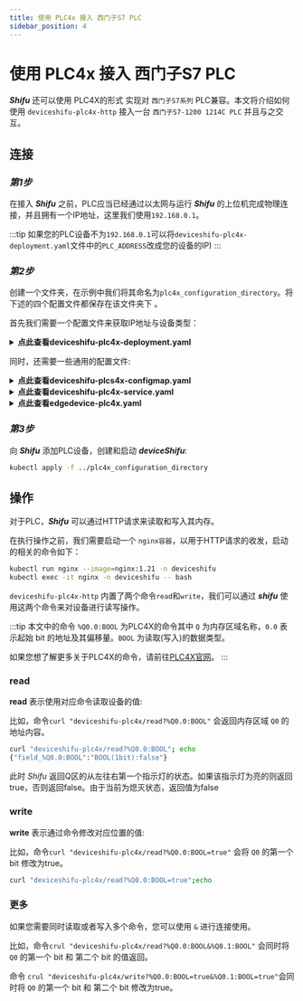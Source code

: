 ```yaml
---
title: 使用 PLC4x 接入 西门子S7 PLC
sidebar_position: 4
---
```


# 使用 PLC4x 接入 西门子S7 PLC

***Shifu*** 还可以使用 PLC4X的形式 实现对 `西门子S7系列` PLC兼容。本文将介绍如何使用 `deviceshifu-plc4x-http` 接入一台 `西门子S7-1200 1214C PLC` 并且与之交互。

## 连接

### *第1步*

在接入 ***Shifu*** 之前，PLC应当已经通过以太网与运行 ***Shifu*** 的上位机完成物理连接，并且拥有一个IP地址，这里我们使用`192.168.0.1`。


:::tip
如果您的PLC设备不为`192.168.0.1`可以将`deviceshifu-plc4x-deployment.yaml`文件中的`PLC_ADDRESS`改成您的设备的IP)
:::

### *第2步*

创建一个文件夹，在示例中我们将其命名为`plc4x_configuration_directory`。将下述的四个配置文件都保存在该文件夹下 。  

首先我们需要一个配置文件来获取IP地址与设备类型：  

<details>
  <summary> <b>点此查看deviceshifu-plc4x-deployment.yaml</b> </summary> 

```yml
apiVersion: apps/v1
kind: Deployment
metadata:
  labels:
    app: deviceshifu-plc4x-deployment
  name: deviceshifu-plc4x-deployment
  namespace: deviceshifu
spec:
  replicas: 1
  selector:
    matchLabels:
      app: deviceshifu-plc4x-deployment
  template:
    metadata:
      labels:
        app: deviceshifu-plc4x-deployment
    spec:
      containers:
      - image: edgehub/deviceshifu-http-plc4x:v0.1.1
        name: deviceshifu-http
        ports:
        - containerPort: 8080
        volumeMounts:
        - name: deviceshifu-config
          mountPath: "/etc/edgedevice/config"
          readOnly: true
        env:
        - name: EDGEDEVICE_NAME
          value: "edgedevice-plc4x"
        - name: EDGEDEVICE_NAMESPACE
          value: "devices"
      volumes:
      - name: deviceshifu-config
        configMap:
          name: plc4x-configmap
      serviceAccountName: edgedevice-sa
```
</details>

同时，还需要一些通用的配置文件:

<details>
  <summary> <b>点此查看deviceshifu-plcs4x-configmap.yaml</b> </summary>

```yml
apiVersion: v1
kind: ConfigMap
metadata:
  name: plc4x-configmap
  namespace: deviceshifu
data:
  driverProperties: |
    driverSku: testPlc4x
    driverImage: 
  instructions: |
    instructions:
  telemetries: |
    telemetrySettings:
```
</details>

<details>
  <summary> <b>点此查看deviceshifu-plc4x-service.yaml</b> </summary>

```yml
apiVersion: v1
kind: Service
metadata:
  labels:
    app: deviceshifu-plc4x-deployment
  name: deviceshifu-plc4x
  namespace: deviceshifu
spec:
  ports:
  - port: 80
    protocol: TCP
    targetPort: 8080
  selector:
    app: deviceshifu-plc4x-deployment
  type: LoadBalancer
```
</details>

<details>
  <summary> <b>点此查看edgedevice-plc4x.yaml</b> </summary>

```yml
apiVersion: shifu.edgenesis.io/v1alpha1
kind: EdgeDevice
metadata:
  name: edgedevice-plc4x
  namespace: devices
spec:
  sku: "testPlc4x" 
  connection: Ethernet
  address: 192.168.0.1 #change this accordingly
  protocol: PLC4X
  protocolSettings:
    PLC4XSetting:
      protocol: s7
```
</details>

### *第3步*

向 ***Shifu*** 添加PLC设备，创建和启动 ***deviceShifu***:

```bash
kubectl apply -f ../plc4x_configuration_directory
```

## 操作

对于PLC，***Shifu*** 可以通过HTTP请求来读取和写入其内存。 

在执行操作之前，我们需要启动一个 `nginx容器`，以用于HTTP请求的收发，启动的相关的命令如下：

```bash
kubectl run nginx --image=nginx:1.21 -n deviceshifu 
kubectl exec -it nginx -n deviceshifu -- bash
```

`deviceshifu-plc4x-http` 内置了两个命令`read`和`write`，我们可以通过 ***shifu*** 使用这两个命令来对设备进行读写操作。

:::tip
本文中的命令 `%Q0.0:BOOL` 为PLC4X的命令其中 `Q` 为内存区域名称，`0.0` 表示起始 bit 的地址及其偏移量。`BOOL` 为读取(写入)的数据类型。

如果您想了解更多关于PLC4X的命令，请前往[PLC4X官网](https://plc4x.apache.org/users/protocols/s7.html)。
:::

### read

**read** 表示使用对应命令读取设备的值:

比如，命令`curl "deviceshifu-plc4x/read?%Q0.0:BOOL"` 会返回内存区域 `Q0` 的地址内容。

```bash
curl "deviceshifu-plc4x/read?%Q0.0:BOOL"; echo
{"field_%Q0.0:BOOL":"BOOL(1bit):false"}
```
此时 *Shifu* 返回Q区的从左往右第一个指示灯的状态。如果该指示灯为亮的则返回true，否则返回false。由于当前为熄灭状态，返回值为false

### write

**write** 表示通过命令修改对应位置的值:

比如，命令`curl "deviceshifu-plc4x/read?%Q0.0:BOOL=true"` 会将 `Q0` 的第一个 bit 修改为true。

```bash
curl "deviceshifu-plc4x/read?%Q0.0:BOOL=true";echo
```

### 更多

如果您需要同时读取或者写入多个命令，您可以使用 `&` 进行连接使用。

比如，命令`crul "deviceshifu-plc4x/read?%Q0.0:BOOL&%Q0.1:BOOL"` 会同时将 `Q0` 的第一个 bit 和 第二个 bit 的值返回。

命令 `crul "deviceshifu-plc4x/write?%Q0.0:BOOL=true&%Q0.1:BOOL=true"`会同时将 `Q0` 的第一个 bit 和 第二个 bit 修改为true。